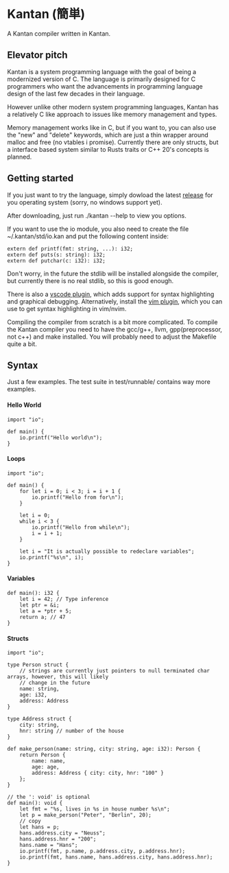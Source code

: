 # Kantan (簡単)

A Kantan compiler written in Kantan.

## Elevator pitch

Kantan is a system programming language with the goal of being a modernized version of C.
The language is primarily designed for C programmers who want the advancements in
programming language design of the last few decades in their language.

However unlike other modern system programming languages, Kantan has a relatively
C like approach to issues like memory management and types.

Memory management works like in C, but if you want to, you can also use the "new" and "delete"
keywords, which are just a thin wrapper around malloc and free (no vtables i promise).
Currently there are only structs, but a interface based system similar to Rusts traits or C++ 20's concepts is planned.

## Getting started

If you just want to try the language, simply dowload the latest [release](https://github.com/Funkschy/kantan-lang/releases) for you operating system (sorry, no windows support yet).

After downloading, just run ./kantan --help to view you options.

If you want to use the io module, you also need to create the file ~/.kantan/std/io.kan and put the following content inside:
```
extern def printf(fmt: string, ...): i32;
extern def puts(s: string): i32;
extern def putchar(c: i32): i32;
```
Don't worry, in the future the stdlib will be installed alongside the compiler, but currently there is no real stdlib, so this is good enough.

There is also a [vscode plugin](https://github.com/Funkschy/vscode-kantan), which adds support for syntax highlighting and graphical debugging.
Alternatively, install the [vim plugin](https://github.com/Funkschy/kantan.vim), which you can use to get syntax highlighting in vim/nvim.

Compiling the compiler from scratch is a bit more complicated. To compile the Kantan compiler you need to have the gcc/g++, llvm, gpp(preprocessor, not c++) and make installed. You will probably need to adjust the Makefile quite a bit.


## Syntax

Just a few examples. The test suite in test/runnable/ contains way more examples.

#### Hello World
```
import "io";

def main() {
    io.printf("Hello world\n");
}
```

#### Loops
```
import "io";

def main() {
    for let i = 0; i < 3; i = i + 1 {
        io.printf("Hello from for\n");
    }

    let i = 0;
    while i < 3 {
        io.printf("Hello from while\n");
        i = i + 1;
    }

    let i = "It is actually possible to redeclare variables";
    io.printf("%s\n", i);
}
```

#### Variables
```
def main(): i32 {
    let i = 42; // Type inference
    let ptr = &i;
    let a = *ptr + 5;
    return a; // 47
}
```

#### Structs
```
import "io";

type Person struct {
    // strings are currently just pointers to null terminated char arrays, however, this will likely
    // change in the future
    name: string,
    age: i32,
    address: Address
}

type Address struct {
    city: string,
    hnr: string // number of the house
}

def make_person(name: string, city: string, age: i32): Person {
    return Person {
        name: name,
        age: age,
        address: Address { city: city, hnr: "100" }
    };
}

// the ': void' is optional
def main(): void {
    let fmt = "%s, lives in %s in house number %s\n";
    let p = make_person("Peter", "Berlin", 20);
    // copy
    let hans = p;
    hans.address.city = "Neuss";
    hans.address.hnr = "200";
    hans.name = "Hans";
    io.printf(fmt, p.name, p.address.city, p.address.hnr);
    io.printf(fmt, hans.name, hans.address.city, hans.address.hnr);
}
```
